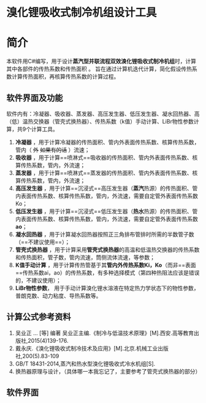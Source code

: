 溴化锂吸收式制冷机组设计工具
============================

# 简介

本软件用C#编写，用于设计**蒸汽型并联流程双效溴化锂吸收式制冷机组**时，计算其中各部件的传热系数和传热面积 。 旨在通过计算机迭代计算，简化假设传热系数计算传热面积，再核算传热系数的计算过程。

## 软件界面及功能

软件内有：冷凝器、吸收器、蒸发器、高压发生器、低压发生器、凝水回热器、高（低）温热交换器（管壳式换热器）、传热系数（k值）手动计算、LiBr物性参数计算，共9个计算工具。

 1. **冷凝器** ，用于计算冷凝器的传热面积、管内外表面传热系数、核算传热系数，管内（ ~~外~~ ~~如果有的话~~ ）流速；
 2. **吸收器** ，用于计算==喷淋式==吸收器的传热面积、管内外表面传热系数、核算传热系数，管内，外流速；
 3. **蒸发器** ，用于计算==喷淋式==蒸发器的传热面积、管内外表面传热系数、核算传热系数，管内，外流速；
 4. **高压发生器** ，用于计算==沉浸式==高压发生器（**蒸汽**热源）的传热面积、管内表面传热系数、核算传热系数，管内，外流速，需要自定管外表面传热系数Ko；
 5. **低压发生器** ，用于计算==沉浸式==低压发生器（**热水**热源）的传热面积、管内表面传热系数、核算传热系数，管内，外流速，需要自定管外表面传热系数**ao**；
 6. **凝水回热器** ，用于计算凝水回热器按照正三角排布管排时所需的半数管子数（==不建议使用==）；
 7. **管壳式换热器** ，用于计算采用**管壳式换热器**的高温和低温热交换器的传热系数和传热面积，管子数，管内流速，筒侧流体流速，等参数；
 8. **K值手动计算** ，用于计算传热管基于其**管内外传热系数Ki，Ko**（而非==表面==传热系数ai，ao）的传热系数，有多种选择模式（第四种热阻法应该是错误的，不建议使用）；
 9. **LiBr物性参数**， 用于手动计算溴化锂水溶液在特定热力学状态下的物性参数，普朗克数、动力粘度、导热系数等。
   ## 计算公式参考资料
  1. 吴业正 ... [等] 编著 吴业正主编.《制冷与低温技术原理》[M].西安.高等教育出版社,2015(4)139-176.
  2. 戴永庆.《溴化锂吸收式制冷技术及应用》[M].北京.机械工业出版社,200(5).83-109
  3. GB/T 18431-2014,蒸汽和热水型溴化锂吸收式冷水机组[S].
  4. 换热器原理与设计，（具体哪一本我忘记了，主要参考了管壳式换热器的部分）

## 软件界面
